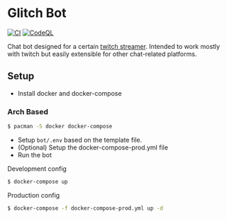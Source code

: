 # Glitch Bot
[![CI](https://github.com/timothy1205/glitch_bot/actions/workflows/ci.yml/badge.svg)](https://github.com/timothy1205/glitch_bot/actions/workflows/ci.yml)
[![CodeQL](https://github.com/timothy1205/glitch_bot/actions/workflows/codeql-analysis.yml/badge.svg)](https://github.com/timothy1205/glitch_bot/actions/workflows/codeql-analysis.yml)

Chat bot designed for a certain [twitch streamer](https://twitch.tv/imglitchh). Intended to work
mostly with twitch but easily extensible for other chat-related platforms.

## Setup

* Install docker and docker-compose

### Arch Based ###
```bash
$ pacman -S docker docker-compose
```

* Setup `bot/.env` based on the template file.
* (Optional) Setup the docker-compose-prod.yml file
* Run the bot

Development config
```bash
$ docker-compose up
```

Production config
```bash
$ docker-compose -f docker-compose-prod.yml up -d
```


